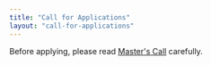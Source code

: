 ```yaml
---
title: "Call for Applications"
layout: "call-for-applications"
---
```


Before applying, please read [Master's Call](https://web.unipv.it/wp-content/uploads/2022/05/Call-xAIM.pdf) carefully.